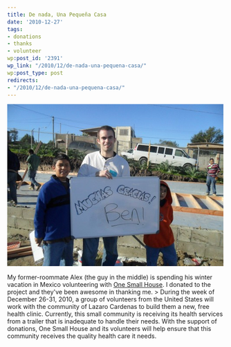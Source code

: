 ```yaml
---
title: De nada, Una Pequeña Casa
date: '2010-12-27'
tags:
- donations
- thanks
- volunteer
wp:post_id: '2391'
wp_link: "/2010/12/de-nada-una-pequena-casa/"
wp:post_type: post
redirects:
- "/2010/12/de-nada-una-pequena-casa/"
---
```


![](2010-12-27-De-nada-Una-Pequea-Casa/SAM_0505-500x375.jpg "One Small House")

My former-roommate Alex (the guy in the middle) is spending his winter vacation in Mexico volunteering with [One Small House](http://www.onesmallhouse.org/). I donated to the project and they've been awesome in thanking me. > During the week of December 26-31, 2010, a group of volunteers from the United States will work with the community of Lazaro Cardenas to build them a new, free health clinic. Currently, this small community is receiving its health services from a trailer that is inadequate to handle their needs. With the support of donations, One Small House and its volunteers will help ensure that this community receives the quality health care it needs.
